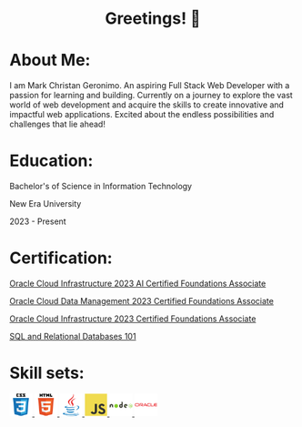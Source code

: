 <h1 align="center">Greetings! 👋 </h1>

<h1 align="left"> About Me: </h1>
<p align="left"> I am Mark Christan Geronimo. An aspiring Full Stack Web Developer with a passion for learning and building. Currently on a journey to explore the vast world of web development and acquire the skills to create innovative and impactful web applications. Excited about the endless possibilities and challenges that lie ahead! </p>

<h1 align="left">Education: </h1>
<p align="left">Bachelor's of Science in Information Technology </p>
<p align="left">New Era University </p>
<p align="left">2023 - Present </p>

<h1 align="left">Certification: </h1>

[Oracle Cloud Infrastructure 2023 AI Certified Foundations Associate](https://catalog-education.oracle.com/pls/certview/sharebadge?id=BBB28220DE0A7C522B9C7137260710AF1F2E1892D729BE0E3A554C1F589A37C7)

[Oracle Cloud Data Management 2023 Certified Foundations Associate](https://catalog-education.oracle.com/pls/certview/sharebadge?id=D5308F450437D83D551AC817131A0FFFD0A9D261D72A1ED157F87439525C70B9)

[Oracle Cloud Infrastructure 2023 Certified Foundations Associate](https://catalog-education.oracle.com/pls/certview/sharebadge?id=3486046A87970676E8689C1FF84E3D882E5A8300794F7C746E5D5934746B69AC&fbclid=IwAR2M3aEBbKjvHFDdn8q_sYcq4VtYXyTNhtHyxDRArlrJax4nH25dvK7B0lg)

[SQL and Relational Databases 101](https://courses.cognitiveclass.ai/certificates/32c0c63987e841ff99259739157b27f9)


<h1 align="left">Skill sets: </h1>

<p align="left"> <a href="https://www.w3schools.com/css/" target="_blank" rel="noreferrer"> <img src="https://raw.githubusercontent.com/devicons/devicon/master/icons/css3/css3-original-wordmark.svg" alt="css3" width="40" height="40"/> </a> <a href="https://www.w3.org/html/" target="_blank" rel="noreferrer"> <img src="https://raw.githubusercontent.com/devicons/devicon/master/icons/html5/html5-original-wordmark.svg" alt="html5" width="40" height="40"/> </a> <a href="https://www.java.com" target="_blank" rel="noreferrer"> <img src="https://raw.githubusercontent.com/devicons/devicon/master/icons/java/java-original.svg" alt="java" width="40" height="40"/> </a> <a href="https://developer.mozilla.org/en-US/docs/Web/JavaScript" target="_blank" rel="noreferrer"> <img src="https://raw.githubusercontent.com/devicons/devicon/master/icons/javascript/javascript-original.svg" alt="javascript" width="40" height="40"/> </a> <a href="https://nodejs.org" target="_blank" rel="noreferrer"> <img src="https://raw.githubusercontent.com/devicons/devicon/master/icons/nodejs/nodejs-original-wordmark.svg" alt="nodejs" width="40" height="40"/> </a> <a href="https://www.oracle.com/" target="_blank" rel="noreferrer"> <img src="https://raw.githubusercontent.com/devicons/devicon/master/icons/oracle/oracle-original.svg" alt="oracle" width="40" height="40"/> </a> </p>
